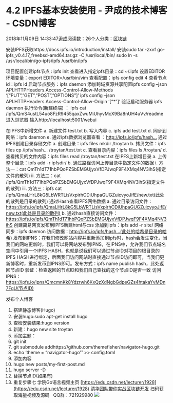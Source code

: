 
# 4.2 IPFS基本安装使用 - 尹成的技术博客 - CSDN博客

2018年11月09日 14:33:47[尹成](https://me.csdn.net/yincheng01)阅读数：26个人分类：[区块链](https://blog.csdn.net/yincheng01/article/category/7618299)



安装IPFS获取https://docs.ipfs.io/introduction/install/
安装sudo tar -zxvf go-ipfs_v0.4.17_freebsd-amd64.tar.gz -C /usr/local/bin/
sudo ln -s /usr/local/bin/go-ipfs/ipfs /usr/bin/ipfs

项目配置创建ipfs节点 : ipfs init
查看进入指定ipfs目录：cd ~/.ipfs
设置EDITOR环境变量：export EDITOR=/usr/bin/vim
查看配置：ipfs config edit
4 查看节点id：ipfs id
启动节点服务：ipfs daemon
添加跨域资源共享配置ipfs config –json API.HTTPHeaders.Access-Control-Allow-Methods ‘[“PUT”,”GET”,”POST”,”OPTIONS”]’
ipfs config –json API.HTTPHeaders.Access-Control-Allow-Origin ‘[“*”]’
验证启动服务器 ipfs daemon
执行命令(新建终端) ： ipfs cat /ipfs/QmS4ustL54uo8FzR9455qaxZwuMiUhyvMcX9Ba8nUH4uVv/readme
进入浏览器 输入http://localhost:5001/webui

在IPFS中新增文件
a. 新建文件 test.txt
b. 写入内容
c. ipfs add test.txt
d. 同步到网络：ipfs daemon
e. 通过ipfs数据浏览器查看 ：http://ipfs.io/ipfs/hash…
通过IPFS创建目录存储文件
a. 创建目录：ipfs files mkdir /troytan
b. 拷贝文件：ipfs files cp /ipfs/hash… /troytan/test.txt
c. 查看目录内容：ipfs files ls /troytan/
d. 查看拷贝的文件内容：ipfs files read /troytan/test.txt
在IPFS上新增目录
a. 上传整个目录：ipfs add -r ipfsdir/
b. 通过路径访问上传目录中指定文件的数据
i. 方法一：cat QmTh1dT71hbPQoPZSbEMGUjyxVfDPJwqF9F4XMq4NV3ihS(指定文件的散列)
ii. 方法二：cat /ipfs/QmTh1dT71hbPQoPZSbEMGUjyxVfDPJwqF9F4XMq4NV3ihS(指定文件的散列)
iii. 方法三：ipfs cat /ipfs/QmaLHrL8kG5LbWRTLisVxpirhCDiUhpaGUGZuicvyoJifE/new.txt(此处的散列是目录的散列)
通过Hash查看IPFS网络数据
a. 通过目录访问文件：https://ipfs.io/ipfs/QmaLHrL8kG5LbWRTLisVxpirhCDiUhpaGUGZuicvyoJifE/new.txt(此处是目录的散列)
b. 通过hash直接访问文件：https://ipfs.io/ipfs/QmTh1dT71hbPQoPZSbEMGUjyxVfDPJwqF9F4XMq4NV3ihS
创建简易网页发布到IPFS新建html与css
添加到ipfs：ipfs add -r site/
网络同步：ipfs daemon
访问数据：http://ipfs.io/ipfs/hash…(此处的哈希是目录的哈希)
发布到IPNS：在我们修改网站内容并重新添加到ipfs时，hash会发生变化，当我们的网站更新时，我们可以将网站发布到IPNS，在IPNS中，允许我们节点域名空间中引用一个IPFS HASH，也就是说我们可以通过节点ID对项目的根目录的IPFS HASH进行绑定，后面我们访问网站时直接通过节点ID访问即可，当我们更新博客时，重新发币到IPNS即可。发布方式：ipfs name publish hash，此处返回节点ID
验证：检查返回的节点ID和我们自己查找的这个节点ID是否一致
访问IPNS：https://ipfs.io/ipns/QmcmnKk8Ydzrwh6KxQzXdNgbGdpeGZs4htakaYvMDn7FgU(节点ID)

发布个人博客
1. 搭建静态博客(Hugo)
1. 安装hugo:sudo apt-get install hugo
2. 查检安装结果:hugo version
3. 新建：hugo new site troytan
4. 添加主题：
1. git init
2. git submodule addhttps://github.com/themefisher/navigator-hugo.git
3. echo ‘theme = “navigator-hugo”’ >> config.toml
5. 添加内容
1. hugo new posts/my-first-post.md
2. hugo server -D
2. 替换节点ID(如果有)
3. 重复步骤七
学院Go语言视频主页
[https://edu.csdn.net/lecturer/1928](https://edu.csdn.net/lecturer/1928)
[清华团队带你实战区块链开发](https://ke.qq.com/course/337650?tuin=63946d38)
扫码获取海量视频及源码   QQ群：721929980
![](https://img-blog.csdnimg.cn/20181108132958856.jpg?x-oss-process=image/watermark,type_ZmFuZ3poZW5naGVpdGk,shadow_10,text_aHR0cHM6Ly9ibG9nLmNzZG4ubmV0L3lpbmNoZW5nMDE=,size_16,color_FFFFFF,t_70)

